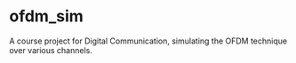 # ofdm_sim
A course project for Digital Communication, simulating the OFDM technique over various channels.
